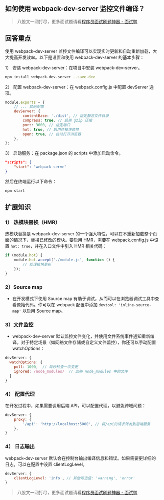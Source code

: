 ## 如何使用 webpack-dev-server 监控文件编译？
> 八股文一网打尽，更多面试题请看[程序员面试刷题神器 - 面试鸭](https://www.mianshiya.com/)

## 回答重点

使用 webpack-dev-server 监控文件编译可以实现实时更新和自动重新加载，大大提高开发效率。以下是设置和使用 webpack-dev-server 的基本步骤：

1） 安装 webpack-dev-server：在项目中安装 webpack-dev-server。

```bash
npm install webpack-dev-server --save-dev
```

2） 配置 webpack-dev-server：在 webpack.config.js 中配置 devServer 选项。

```javascript
module.exports = {
    // ... 其他配置
    devServer: {
        contentBase: './dist', // 指定静态文件目录
        compress: true, // 启用 gzip 压缩
        port: 3000, // 指定端口
        hot: true, // 启用热模块替换
        open: true, // 自动打开浏览器
    },
};
```

3） 启动服务：在 package.json 的 scripts 中添加启动命令。

```json
"scripts": {
    "start": "webpack serve"
}
```

然后在终端运行以下命令：

```bash
npm start
```

## 扩展知识

### 1） 热模块替换（HMR）

热模块替换是 webpack-dev-server 的一个强大特性，可以在不重新加载整个页面的情况下，替换已修改的模块。要启用 HMR，需要在 webpack.config.js 中设置 `hot: true`，并在入口文件中引入 HMR 相关代码：

```javascript
if (module.hot) {
    module.hot.accept('./module.js', function () {
        // 处理模块更新
    });
}
```

### 2）Source map
   - 在开发模式下使用 Source map 有助于调试，从而可以在浏览器调试工具中查看原始代码。你可以在 webpack 配置中添加 `devtool: 'inline-source-map'` 以启用 Source map。

### 3）文件监控
   - webpack-dev-server 默认监控文件变化，并使用文件系统事件通知重新编译。对于特定场景（如网络文件存储或自定义文件监控），你还可以手动配置 watchOptions：

   ```javascript
   devServer: {
     watchOptions: {
       poll: 1000,  // 每秒检查一次变更
       ignored: /node_modules/  // 忽略 node_modules 中的文件
     }
   }
   ```

### 4） 配置代理

在开发过程中，如果需要调用后端 API，可以配置代理，以避免跨域问题：

```javascript
devServer: {
    proxy: {
        '/api': 'http://localhost:5000', // 将/api的请求转发到后端服务
    },
}
```

### 4） 日志输出

webpack-dev-server 默认会在控制台输出编译信息和错误。如果需要更详细的日志，可以在配置中设置 clientLogLevel。

```javascript
devServer: {
    clientLogLevel: 'info', // 其他可选值: 'warning', 'error'
}
```


> 八股文一网打尽，更多面试题请看[程序员面试刷题神器 - 面试鸭](https://www.mianshiya.com/)